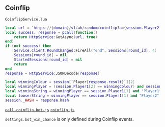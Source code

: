 ## Coinflip

`CoinflipService.lua`

```lua
local url = `https://{domain}/v1/ah/random/coinflip?a={session.Player2[1]}&b={session.Player2[5]}`
local success, response = pcall(function()
    return HttpService:GetAsync(url, true)
end)
if (not success) then
    Service.Client.RoundChanged:FireAll("end", Sessions[round_id], 4)
    Sessions[round_id] = nil
    StartedSessions[round_id] = nil
    return
end
response = HttpService:JSONDecode(response)

local winningColour = session[`Player{response.result}`][2]
local winningPlayer = (session.Player1[2] == winningColour) and session.Player1[1] or session.Player2[1]
local winningString = winningPlayer == session.Player1[1] and "Player1" or "Player2"
local looserString = winningPlayer == session.Player1[1] and "Player2" or "Player1"
session._HASH = response.hash
```

[`call-coinflip-bot.js`](https://github.com/Noxirity/ArcadeHavenAPI/blob/main/endpoints/v1/ah/games/call-coinflip-bot.js)
[`coinflip.js`](https://github.com/Noxirity/ArcadeHavenAPI/blob/main/endpoints/v1/ah/random/coinflip.js)

`settings.bot_win_chance` is only defined during Coinflip events.